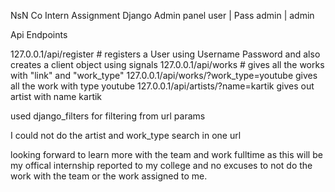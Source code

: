 NsN Co Intern Assignment
Django
Admin panel  user | Pass
admin | admin

Api Endpoints

127.0.0.1/api/register # registers a User using Username Password and also creates a client object using signals
127.0.0.1/api/works # gives all the works with "link" and "work_type"
127.0.0.1/api/works/?work_type=youtube gives all the work with type youtube
127.0.0.1/api/artists/?name=kartik gives out artist with name kartik


used django_filters for filtering from url params


I could not do the artist and work_type search in one url

looking forward to learn more with the team and work fulltime as this will be my offical internship reported to my college and no excuses to not do the work with the team or the work assigned to me.
